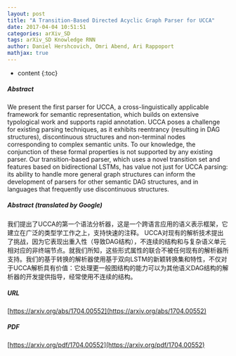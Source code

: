 ```yaml
---
layout: post
title: "A Transition-Based Directed Acyclic Graph Parser for UCCA"
date: 2017-04-04 10:51:51
categories: arXiv_SD
tags: arXiv_SD Knowledge RNN
author: Daniel Hershcovich, Omri Abend, Ari Rappoport
mathjax: true
---
```


* content
{:toc}

##### Abstract
We present the first parser for UCCA, a cross-linguistically applicable framework for semantic representation, which builds on extensive typological work and supports rapid annotation. UCCA poses a challenge for existing parsing techniques, as it exhibits reentrancy (resulting in DAG structures), discontinuous structures and non-terminal nodes corresponding to complex semantic units. To our knowledge, the conjunction of these formal properties is not supported by any existing parser. Our transition-based parser, which uses a novel transition set and features based on bidirectional LSTMs, has value not just for UCCA parsing: its ability to handle more general graph structures can inform the development of parsers for other semantic DAG structures, and in languages that frequently use discontinuous structures.

##### Abstract (translated by Google)
我们提出了UCCA的第一个语法分析器，这是一个跨语言应用的语义表示框架，它建立在广泛的类型学工作之上，支持快速的注释。 UCCA对现有的解析技术提出了挑战，因为它表现出重入性（导致DAG结构），不连续的结构和与复杂语义单元相对应的非终端节点。就我们所知，这些形式属性的联合不被任何现有的解析器所支持。我们的基于转换的解析器使用基于双向LSTM的新颖转换集和特性，不仅对于UCCA解析具有价值：它处理更一般图结构的能力可以为其他语义DAG结构的解析器的开发提供指导，经常使用不连续的结构。

##### URL
[https://arxiv.org/abs/1704.00552](https://arxiv.org/abs/1704.00552)

##### PDF
[https://arxiv.org/pdf/1704.00552](https://arxiv.org/pdf/1704.00552)

